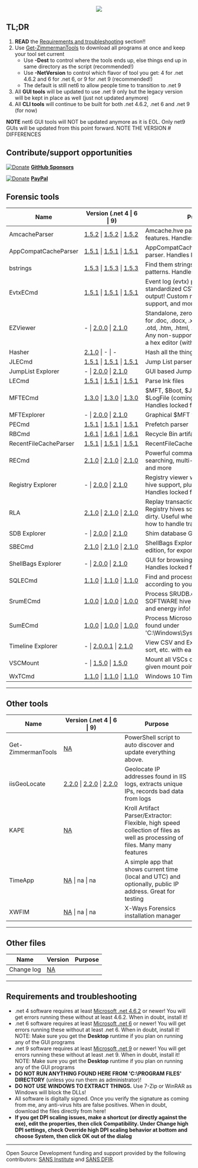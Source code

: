 <p align="center">
  <img src="https://ericzimmerman.github.io/logoSmall.jpg">
</p>

## TL;DR

1. **READ** the [Requirements and troubleshooting](https://ericzimmerman.github.io/#!index.md#requirements-and-troubleshooting) section!!
2. Use [Get-ZimmermanTools](https://download.ericzimmermanstools.com/Get-ZimmermanTools.zip) to download all programs at once and keep your tool set current
    - Use **-Dest** to control where the tools ends up, else things end up in same directory as the script (recommended!)
    - Use **-NetVersion** to control which flavor of tool you get: 4 for .net 4.6.2 and 6 for .net 6, or 9 for .net 9 (recommended!)
    - The default is still net6 to allow people time to transition to .net 9
3. All **GUI tools** will be updated to use .net 9 only but the legacy version will be kept in place as well (just not updated anymore)
4. All **CLI tools** will continue to be built for both .net 4.6.2, .net 6 and .net 9 (for now)

**NOTE** net6 GUI tools will NOT be updated anymore as it is EOL. Only net9 GUIs will be updated from this point forward. NOTE THE VERSION # DIFFERENCES

## Contribute/support opportunities

[![Donate](https://ericzimmerman.github.io/Quarter16.png)](https://github.com/sponsors/EricZimmerman) **[GitHub Sponsors](https://github.com/sponsors/EricZimmerman)**

[![Donate](https://ericzimmerman.github.io/Quarter16.png)](https://paypal.me/ericrzimmerman) **[PayPal](https://paypal.me/ericrzimmerman)**

## Forensic tools

|Name | <span style="display: inline-block; width:150px">Version (.net 4 &vert; 6 &vert; 9)</span> | Purpose | 
|--|--|--
| AmcacheParser | [1.5.2](https://download.ericzimmermanstools.com/AmcacheParser.zip) &vert; [1.5.2](https://download.ericzimmermanstools.com/net6/AmcacheParser.zip) &vert; [1.5.2](https://download.ericzimmermanstools.com/net9/AmcacheParser.zip)| Amcache.hve parser with lots of extra features. Handles locked files
| AppCompatCacheParser | [1.5.1](https://download.ericzimmermanstools.com/AppCompatCacheParser.zip) &vert; [1.5.1](https://download.ericzimmermanstools.com/net6/AppCompatCacheParser.zip) &vert; [1.5.1](https://download.ericzimmermanstools.com/net9/AppCompatCacheParser.zip)| AppCompatCache aka ShimCache parser. Handles locked files
| bstrings | [1.5.3](https://download.ericzimmermanstools.com/bstrings.zip) &vert; [1.5.3](https://download.ericzimmermanstools.com/net6/bstrings.zip) &vert; [1.5.3](https://download.ericzimmermanstools.com/net9/bstrings.zip)| Find them strings yo. Built in regex patterns. Handles locked files
| EvtxECmd | [1.5.1](https://download.ericzimmermanstools.com/EvtxECmd.zip) &vert; [1.5.1](https://download.ericzimmermanstools.com/net6/EvtxECmd.zip) &vert; [1.5.1](https://download.ericzimmermanstools.com/net9/EvtxECmd.zip)| Event log (evtx) parser with standardized CSV, XML, and json output! Custom maps, locked file support, and more!
| EZViewer | - &vert; [2.0.0](https://download.ericzimmermanstools.com/net6/EZViewer.zip) &vert; [2.1.0](https://download.ericzimmermanstools.com/net9/EZViewer.zip) | Standalone, zero dependency viewer for .doc, .docx, .xls, .xlsx, .txt, .log, .rtf, .otd, .htm, .html, .mht, .csv, and .pdf. Any non-supported files are shown in a hex editor (with data interpreter!)
| Hasher | [2.1.0](https://download.ericzimmermanstools.com/hasher.zip) &vert; - &vert; -| Hash all the things
| JLECmd | [1.5.1](https://download.ericzimmermanstools.com/JLECmd.zip) &vert; [1.5.1](https://download.ericzimmermanstools.com/net6/JLECmd.zip) &vert; [1.5.1](https://download.ericzimmermanstools.com/net9/JLECmd.zip)| Jump List parser
| JumpList Explorer | - &vert; [2.0.0](https://download.ericzimmermanstools.com/net6/JumpListExplorer.zip) &vert; [2.1.0](https://download.ericzimmermanstools.com/net9/JumpListExplorer.zip) | GUI based Jump List viewer 
| LECmd  | [1.5.1](https://download.ericzimmermanstools.com/LECmd.zip) &vert; [1.5.1](https://download.ericzimmermanstools.com/net6/LECmd.zip) &vert; [1.5.1](https://download.ericzimmermanstools.com/net9/LECmd.zip)| Parse lnk files
| MFTECmd |[1.3.0](https://download.ericzimmermanstools.com/MFTECmd.zip) &vert; [1.3.0](https://download.ericzimmermanstools.com/net6/MFTECmd.zip) &vert; [1.3.0](https://download.ericzimmermanstools.com/net9/MFTECmd.zip)| $MFT, $Boot, $J, $SDS, $I30, and $LogFile (coming soon) parser. Handles locked files
| MFTExplorer | - &vert; [2.0.0](https://download.ericzimmermanstools.com/net6/MFTExplorer.zip) &vert; [2.1.0](https://download.ericzimmermanstools.com/net9/MFTExplorer.zip)| Graphical $MFT viewer
| PECmd | [1.5.1](https://download.ericzimmermanstools.com/PECmd.zip) &vert; [1.5.1](https://download.ericzimmermanstools.com/net6/PECmd.zip) &vert; [1.5.1](https://download.ericzimmermanstools.com/net9/PECmd.zip)| Prefetch parser
| RBCmd | [1.6.1](https://download.ericzimmermanstools.com/RBCmd.zip) &vert; [1.6.1](https://download.ericzimmermanstools.com/net6/RBCmd.zip) &vert; [1.6.1](https://download.ericzimmermanstools.com/net9/RBCmd.zip)| Recycle Bin artifact (INFO2/$I) parser
| RecentFileCacheParser | [1.5.1](https://download.ericzimmermanstools.com/RecentFileCacheParser.zip) &vert; [1.5.1](https://download.ericzimmermanstools.com/net6/RecentFileCacheParser.zip) &vert; [1.5.1](https://download.ericzimmermanstools.com/net9/RecentFileCacheParser.zip)| RecentFileCache parser
| RECmd | [2.1.0](https://download.ericzimmermanstools.com/RECmd.zip) &vert; [2.1.0](https://download.ericzimmermanstools.com/net6/RECmd.zip) &vert; [2.1.0](https://download.ericzimmermanstools.com/net9/RECmd.zip) | Powerful command line Registry tool searching, multi-hive support, plugins, and more
| Registry Explorer | - &vert; [2.0.0](https://download.ericzimmermanstools.com/net6/RegistryExplorer.zip) &vert; [2.1.0](https://download.ericzimmermanstools.com/net9/RegistryExplorer.zip)| Registry viewer with searching, multi-hive support, plugins, and more. Handles locked files
| RLA | [2.1.0](https://download.ericzimmermanstools.com/rla.zip) &vert; [2.1.0](https://download.ericzimmermanstools.com/net6/rla.zip) &vert; [2.1.0](https://download.ericzimmermanstools.com/net9/rla.zip)| Replay transaction logs and update Registry hives so they are no longer dirty. Useful when tools do not know how to handle transaction logs
| SDB Explorer |  - &vert; [2.0.0](https://download.ericzimmermanstools.com/net6/SDBExplorer.zip) &vert; [2.1.0](https://download.ericzimmermanstools.com/net9/SDBExplorer.zip)| Shim database GUI
| SBECmd | [2.1.0](https://download.ericzimmermanstools.com/SBECmd.zip) &vert; [2.1.0](https://download.ericzimmermanstools.com/net6/SBECmd.zip) &vert; [2.1.0](https://download.ericzimmermanstools.com/net9/SBECmd.zip) | ShellBags Explorer, command line edition, for exporting shellbag data
| ShellBags Explorer | - &vert; [2.0.0](https://download.ericzimmermanstools.com/net6/ShellBagsExplorer.zip) &vert; [2.1.0](https://download.ericzimmermanstools.com/net9/ShellBagsExplorer.zip) | GUI for browsing shellbags data. Handles locked files
| SQLECmd | [1.1.0](https://download.ericzimmermanstools.com/SQLECmd.zip) &vert; [1.1.0](https://download.ericzimmermanstools.com/net6/SQLECmd.zip) &vert; [1.1.0](https://download.ericzimmermanstools.com/net9/SQLECmd.zip) | Find and process SQLite files according to your needs with maps!
| SrumECmd | [1.0.0](https://download.ericzimmermanstools.com/SrumECmd.zip) &vert; [1.0.0](https://download.ericzimmermanstools.com/net6/SrumECmd.zip) &vert; [1.0.0](https://download.ericzimmermanstools.com/net9/SrumECmd.zip) | Process SRUDB.dat and (optionally) SOFTWARE hive for network, process, and energy info!
| SumECmd | [1.0.0](https://download.ericzimmermanstools.com/SumECmd.zip) &vert; [1.0.0](https://download.ericzimmermanstools.com/net6/SumECmd.zip) &vert; [1.0.0](https://download.ericzimmermanstools.com/net9/SumECmd.zip) | Process Microsoft User Access Logs found under 'C:\Windows\System32\LogFiles\SUM'
| Timeline Explorer | - &vert; [2.0.0.1](https://download.ericzimmermanstools.com/net6/TimelineExplorer.zip) &vert; [2.1.0](https://download.ericzimmermanstools.com/net9/TimelineExplorer.zip) | View CSV and Excel files, filter, group, sort, etc. with ease
| VSCMount | - &vert; [1.5.0](https://download.ericzimmermanstools.com/net6/VSCMount.zip) &vert; [1.5.0](https://download.ericzimmermanstools.com/net9/VSCMount.zip) | Mount all VSCs on a drive letter to a given mount point
| WxTCmd | [1.1.0](https://download.ericzimmermanstools.com/WxTCmd.zip) &vert; [1.1.0](https://download.ericzimmermanstools.com/net6/WxTCmd.zip) &vert; [1.1.0](https://download.ericzimmermanstools.com/net9/WxTCmd.zip) | Windows 10 Timeline database parser

***

## Other tools

|Name  |<span style="display: inline-block; width:150px">Version (.net 4 &vert; 6 &vert; 9)</span> | Purpose
|--|--|--
| Get-ZimmermanTools | [NA](https://download.ericzimmermanstools.com/Get-ZimmermanTools.zip) | PowerShell script to auto discover and update everything above.
| iisGeoLocate | [2.2.0](https://download.ericzimmermanstools.com/iisGeolocate.zip) &vert; [2.2.0](https://download.ericzimmermanstools.com/net6/iisGeolocate.zip) &vert; [2.2.0](https://download.ericzimmermanstools.com/net9/iisGeolocate.zip) | Geolocate IP addresses found in IIS logs, extracts unique IPs, records bad data from logs
| KAPE | [NA](https://learn.duffandphelps.com/kape?utm_campaign=2019_cyberitbn-KAPE-launch&utm_source=kroll&utm_medium=referral&utm_term=kape-gui-blogpost) | Kroll Artifact Parser/Extractor: Flexible, high speed collection of files as well as processing of files. Many many features
| TimeApp | [NA](https://download.ericzimmermanstools.com/TimeApp.zip) &vert; na &vert; na | A simple app that shows current time (local and UTC) and optionally, public IP address. Great for testing
| XWFIM | [NA](https://download.ericzimmermanstools.com/XWFIM.zip)  &vert; na &vert; na | X-Ways Forensics installation manager

***

## Other files

|Name  |Version| Purpose
|--|--|--
| Change log | [NA](https://download.ericzimmermanstools.com/ChangeLog.txt)| 

***

## Requirements and troubleshooting

 - .net 4 software requires at least [Microsoft .net 4.6.2](https://dotnet.microsoft.com/en-us/download/dotnet-framework/net462) or newer! You will get errors running these without at least 4.6.2. When in doubt, install it!
 - .net 6 software requires at least [Microsoft .net 6](https://dotnet.microsoft.com/en-us/download/dotnet/6.0) or newer! You will get errors running these without at least .net 6. When in doubt, install it! NOTE: Make sure you get the **Desktop** runtime if you plan on running any of
 the GUI programs
 - .net 9 software requires at least [Microsoft .net 9](https://dotnet.microsoft.com/en-us/download/dotnet/9.0) or newer! You will get errors running these without at least .net 9. When in doubt, install it! NOTE: Make sure you get the **Desktop** runtime if you plan on running any of
 the GUI programs
 - **DO NOT RUN ANYTHING FOUND HERE FROM 'C:\PROGRAM FILES' DIRECTORY** (unless you run them as administrator)!
 - **DO NOT USE WINDOWS TO EXTRACT THINGS.** Use 7-Zip or WinRAR as Windows will block the DLLs!
 - All software is digitally signed. Once you verify the signature as coming from me, any anti-virus hits are false positives. When in doubt, download the files directly from here!
 - **If you get DPI scaling issues, make a shortcut (or directly against the exe), edit the properties, then click Compatibility. Under Change high DPI settings, check Override high DPI scaling behavior at bottom and choose System, then click OK out of the dialog**

***

Open Source Development funding and support provided by the following contributors: [SANS Institute](http://sans.org/) and [SANS DFIR](http://dfir.sans.org/).
